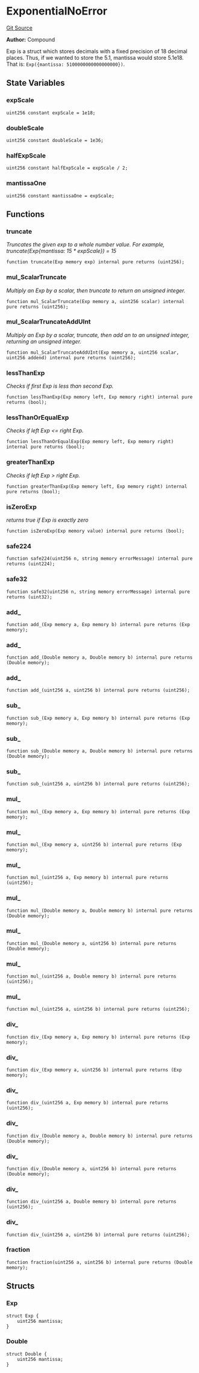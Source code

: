 # ExponentialNoError
[Git Source](https://github.com/malda-protocol/malda-lending/blob/ae9b756ce0322e339daafd68cf97592f5de2033d/src\utils\ExponentialNoError.sol)

**Author:**
Compound

Exp is a struct which stores decimals with a fixed precision of 18 decimal places.
Thus, if we wanted to store the 5.1, mantissa would store 5.1e18. That is:
`Exp({mantissa: 5100000000000000000})`.


## State Variables
### expScale

```solidity
uint256 constant expScale = 1e18;
```


### doubleScale

```solidity
uint256 constant doubleScale = 1e36;
```


### halfExpScale

```solidity
uint256 constant halfExpScale = expScale / 2;
```


### mantissaOne

```solidity
uint256 constant mantissaOne = expScale;
```


## Functions
### truncate

*Truncates the given exp to a whole number value.
For example, truncate(Exp{mantissa: 15 * expScale}) = 15*


```solidity
function truncate(Exp memory exp) internal pure returns (uint256);
```

### mul_ScalarTruncate

*Multiply an Exp by a scalar, then truncate to return an unsigned integer.*


```solidity
function mul_ScalarTruncate(Exp memory a, uint256 scalar) internal pure returns (uint256);
```

### mul_ScalarTruncateAddUInt

*Multiply an Exp by a scalar, truncate, then add an to an unsigned integer, returning an unsigned integer.*


```solidity
function mul_ScalarTruncateAddUInt(Exp memory a, uint256 scalar, uint256 addend) internal pure returns (uint256);
```

### lessThanExp

*Checks if first Exp is less than second Exp.*


```solidity
function lessThanExp(Exp memory left, Exp memory right) internal pure returns (bool);
```

### lessThanOrEqualExp

*Checks if left Exp <= right Exp.*


```solidity
function lessThanOrEqualExp(Exp memory left, Exp memory right) internal pure returns (bool);
```

### greaterThanExp

*Checks if left Exp > right Exp.*


```solidity
function greaterThanExp(Exp memory left, Exp memory right) internal pure returns (bool);
```

### isZeroExp

*returns true if Exp is exactly zero*


```solidity
function isZeroExp(Exp memory value) internal pure returns (bool);
```

### safe224


```solidity
function safe224(uint256 n, string memory errorMessage) internal pure returns (uint224);
```

### safe32


```solidity
function safe32(uint256 n, string memory errorMessage) internal pure returns (uint32);
```

### add_


```solidity
function add_(Exp memory a, Exp memory b) internal pure returns (Exp memory);
```

### add_


```solidity
function add_(Double memory a, Double memory b) internal pure returns (Double memory);
```

### add_


```solidity
function add_(uint256 a, uint256 b) internal pure returns (uint256);
```

### sub_


```solidity
function sub_(Exp memory a, Exp memory b) internal pure returns (Exp memory);
```

### sub_


```solidity
function sub_(Double memory a, Double memory b) internal pure returns (Double memory);
```

### sub_


```solidity
function sub_(uint256 a, uint256 b) internal pure returns (uint256);
```

### mul_


```solidity
function mul_(Exp memory a, Exp memory b) internal pure returns (Exp memory);
```

### mul_


```solidity
function mul_(Exp memory a, uint256 b) internal pure returns (Exp memory);
```

### mul_


```solidity
function mul_(uint256 a, Exp memory b) internal pure returns (uint256);
```

### mul_


```solidity
function mul_(Double memory a, Double memory b) internal pure returns (Double memory);
```

### mul_


```solidity
function mul_(Double memory a, uint256 b) internal pure returns (Double memory);
```

### mul_


```solidity
function mul_(uint256 a, Double memory b) internal pure returns (uint256);
```

### mul_


```solidity
function mul_(uint256 a, uint256 b) internal pure returns (uint256);
```

### div_


```solidity
function div_(Exp memory a, Exp memory b) internal pure returns (Exp memory);
```

### div_


```solidity
function div_(Exp memory a, uint256 b) internal pure returns (Exp memory);
```

### div_


```solidity
function div_(uint256 a, Exp memory b) internal pure returns (uint256);
```

### div_


```solidity
function div_(Double memory a, Double memory b) internal pure returns (Double memory);
```

### div_


```solidity
function div_(Double memory a, uint256 b) internal pure returns (Double memory);
```

### div_


```solidity
function div_(uint256 a, Double memory b) internal pure returns (uint256);
```

### div_


```solidity
function div_(uint256 a, uint256 b) internal pure returns (uint256);
```

### fraction


```solidity
function fraction(uint256 a, uint256 b) internal pure returns (Double memory);
```

## Structs
### Exp

```solidity
struct Exp {
    uint256 mantissa;
}
```

### Double

```solidity
struct Double {
    uint256 mantissa;
}
```

